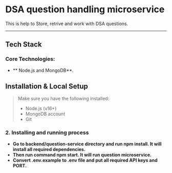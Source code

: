 # DSA question handling microservice

This is help to Store, retrive and work with DSA questions.

---


## Tech Stack

### Core Technologies:
- ** Node.js and MongoDB**.


##  Installation & Local Setup

> Make sure you have the following installed:
> - Node.js (v16+)
> - MongoDB account
> - Git


### 2. Installing and running process

- **Go to backend/question-service directory and run npm install. It will install all required dependencies.**
- **Then run command npm start. It will run question microservice.**
- **Convert .env.example to .env file and put all required API keys and PORT.**